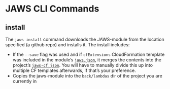 # JAWS CLI Commands

## install

The `jaws install` command downloads the JAWS-module from the location specified (a github repo) and installs it.  The install includes:

*  If the `--save` flag was used and if `cfExtensions` CloudFormation template was included in the module’s [`jaws.json`](./jaws-json.md), it merges the contents into the project’s [`jaws-cf.json`](./jaws-cf-json.md).  You will have to manually divide this up into multiple CF templates afterwards, if that’s your preference.
*  Copies the jaws-module into the `back/lambdas` dir of the project you are currently in


